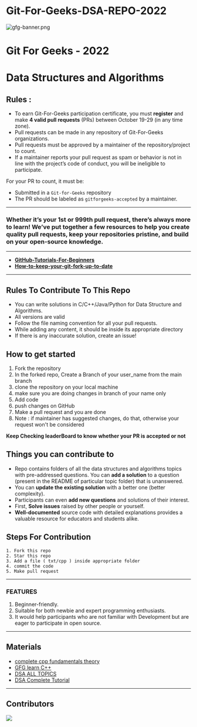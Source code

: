 # Git-For-Geeks-DSA-REPO-2022

![gfg-banner.png](https://user-images.githubusercontent.com/90423812/195241228-23e70dec-a9d8-4dd6-bd84-a1b21eae2cb5.png)

# **Git For Geeks - 2022**

# **Data Structures and Algorithms**

## Rules :

- To earn Git-For-Geeks participation certificate, you must **register** and make **4 valid pull requests** (PRs) between October 19-29 (in any time zone).
- Pull requests can be made in any repository of Git-For-Geeks organizations.
- Pull requests must be approved by a maintainer of the repository/project to count.
- If a maintainer reports your pull request as spam or behavior is not in line with the project’s code of conduct, you will be ineligible to participate.

For your PR to count, it must be:

- Submitted in a `Git-for-Geeks` repository
- The PR should be labeled as `gitforgeeks-accepted` by a maintainer.

---

### Whether it’s your 1st or 999th pull request, there’s always more to learn! We’ve put together a few resources to help you create quality pull requests, keep your repositories pristine, and build on your open-source knowledge.

---

- [**GitHub-Tutorials-For-Beginners**](https://product.hubspot.com/blog/git-and-github-tutorial-for-beginners)
- [**How-to-keep-your-git-fork-up-to-date**](https://stefanbauer.me/articles/how-to-keep-your-git-fork-up-to-date)

---

## Rules To Contribute To This Repo

- You can write solutions in C/C++/Java/Python for Data Structure and Algorithms.
- All versions are valid
- Follow the file naming convention for all your pull requests.
- While adding any content, it should be inside its appropriate directory
- If there is any inaccurate solution, create an issue!

## How to get started

1. Fork the repository
2. In the forked repo, Create a Branch of your user_name from the main branch
3. clone the repository on your local machine
4. make sure you are doing changes in branch of your name only
5. Add code
6. push changes on GitHub
7. Make a pull request and you are done
8. Note : if maintainer has suggested changes, do that, otherwise your request won't be considered

**Keep Checking leaderBoard to know whether your PR is accepted or not**

## Things you can contribute to

- Repo contains folders of all the data structures and algorithms topics with pre-addressed questions. You can **add a solution** to a question (present in the README of particular topic folder) that is unanswered.
- You can **update the existing solution** with a better one (better complexity).
- Participants can even **add new questions** and solutions of their interest.
- First, **Solve issues** raised by other people or yourself.
- **Well-documented** source code with detailed explanations provides a valuable resource for educators and students alike.

## Steps For Contribution

```
1. Fork this repo
2. Star this repo
3. Add a file ( txt/cpp ) inside appropriate folder
4. commit the code
5. Make pull request

```

---

### FEATURES

1. Beginner-friendly.
2. Suitable for both newbie and expert programming enthusiasts.
3. It would help participants who are not familiar with Development but are eager to participate in open source.

---

## Materials

- [complete cpp fundamentals theory](https://github.com/Sushreesatarupa/Description-of-dsa60/blob/main/C%2B%2B%20theory.html)
- [GFG learn C++](https://practice.geeksforgeeks.org/courses/fork-cpp)
- [DSA ALL TOPICS](https://www.geeksforgeeks.org/data-structures)
- [DSA Complete Tutorial](https://www.scaler.com/topics/data-structures/)

---

## Contributors
<a href="https://github.com/Git-For-Geeks/DATA-STRUCTURES-AND-ALGORITHMS/graphs/contributors">
  <img src="https://contrib.rocks/image?repo=Git-For-Geeks/DATA-STRUCTURES-AND-ALGORITHMS" />
</a>

